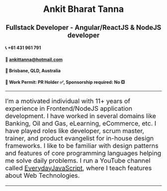 <h1 align="center">
  Ankit Bharat Tanna
</h1>

<h2 align="center">
  Fullstack Developer - Angular/ReactJS & NodeJS developer
</h2>

#### :telephone_receiver: +61 431 961 791
#### :e-mail: ankittanna@hotmail.com 
#### :pushpin: Brisbane, QLD, Australia
#### :passport_control: Work Permit: PR Holder :white_check_mark:, Sponsorship required: No :negative_squared_cross_mark:
----
<p style="font-weight:400;font-size:20px">I’m a motivated individual with 11+ years of experience in Frontend/NodeJS application development. I have worked in several domains like Banking, Oil and Gas, eLearning, eCommerce, etc. I have played roles like developer, scrum master, trainer, and product evangelist for in-house design frameworks. I like to be familiar with design patterns and features of core programming languages helping me solve daily problems. I run a YouTube channel called <a href="https://www.youtube.com/@EverydayJavaScript/">EverydayJavaScript</a>, where I teach features about Web Technologies.</p>

----

<!--
**ankitbtanna/ankitbtanna** is a ✨ _special_ ✨ repository because its `README.md` (this file) appears on your GitHub profile.

Here are some ideas to get you started:

- 🔭 I’m currently working on ...
- 🌱 I’m currently learning ...
- 👯 I’m looking to collaborate on ...
- 🤔 I’m looking for help with ...
- 💬 Ask me about ...
- 📫 How to reach me: ...
- 😄 Pronouns: ...
- ⚡ Fun fact: ...
-->
